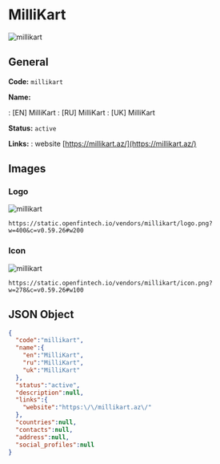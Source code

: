 
# MilliKart 
![millikart](https://static.openfintech.io/vendors/millikart/logo.png?w=400&c=v0.59.26#w200)  

## General 
 
**Code:** `millikart` 
 
**Name:** 
 
:	[EN] MilliKart 
:	[RU] MilliKart 
:	[UK] MilliKart 
 
**Status:** `active` 
 
**Links:** 
: website [https://millikart.az/](https://millikart.az/) 
 

## Images 

### Logo 
 
![millikart](https://static.openfintech.io/vendors/millikart/logo.png?w=400&c=v0.59.26#w200)  

```
https://static.openfintech.io/vendors/millikart/logo.png?w=400&c=v0.59.26#w200
```  

### Icon 
 
![millikart](https://static.openfintech.io/vendors/millikart/icon.png?w=278&c=v0.59.26#w100)  

```
https://static.openfintech.io/vendors/millikart/icon.png?w=278&c=v0.59.26#w100
```  

## JSON Object 

```json
{
  "code":"millikart",
  "name":{
    "en":"MilliKart",
    "ru":"MilliKart",
    "uk":"MilliKart"
  },
  "status":"active",
  "description":null,
  "links":{
    "website":"https:\/\/millikart.az\/"
  },
  "countries":null,
  "contacts":null,
  "address":null,
  "social_profiles":null
}
```  
